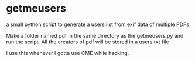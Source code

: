 # getmeusers
a small python script to generate a users list from exif data of multiple PDFs

Make a folder named pdf in the same directory as the getmeusers.py and run the script.
All the creators of pdf will be stored in a users.txt file

I use this whenever I gotta use CME while hacking.

